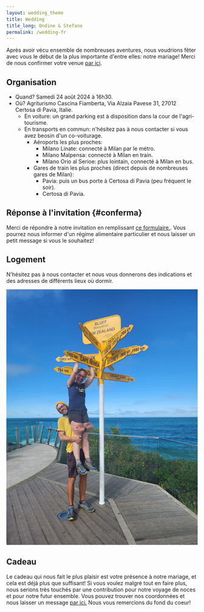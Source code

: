 ```yaml
---
layout: wedding_theme
title: Wedding
title_long: Ondine & Stefano
permalink: /wedding-fr
---
```


Après avoir vécu ensemble de nombreuses aventures, nous voudrions fêter avec vous le début de la plus importante d'entre elles: notre mariage! 
Merci de nous confirmer votre venue [par ici](#conferma). 

## Organisation

- Quand? Samedi 24 août 2024 à 16h30.
- Où? Agriturismo Cascina Fiamberta, Via Alzaia Pavese 31, 27012 Certosa di Pavia, Italie.
  - En voiture: un grand parking est à disposition dans la cour de l'agri-tourisme. 
  - En transports en commun: n'hésitez pas à nous contacter si vous avez beosin d'un co-voiturage.
    - Aéroports les plus proches:
      - Milano Linate: connecté à Milan par le métro.
      - Milano Malpensa: connecté à Milan en train.
      - Milano Orio al Serioe: plus lointain, connecté à Milan en bus.
    - Gares de train les plus proches (direct depuis de nombreuses gares de Milan):
      - Pavia: puis un bus porte à Certosa di Pavia (peu fréquent le soir).
      - Certosa di Pavia.

## Réponse à l'invitation {#conferma}

Merci de répondre à notre invitation en remplissant [ce formulaire.](https://docs.google.com/forms/d/e/1FAIpQLSe9zNCWWGaaH4DYbEGRtSXPWIFe17hMcJD6UFUNsbGItwdbsg/viewform?usp=sf_link).
Vous pourrez nous informer d'un régime alimentaire particulier et nous laisser un petit message si vous le souhaitez!

## Logement

N'hésitez pas à nous contacter et nous vous donnerons des indications et des adresses de différents lieux où dormir. 

![](/assets/marriage_main_photo.jpg)

## Cadeau

Le cadeau qui nous fait le plus plaisir est votre présence à notre mariage, et cela est déjà plus que suffisant! Si vous voulez malgré tout en faire plus, nous serions très touchés par une contribution pour notre voyage de noces et pour notre futur ensemble. Vous pouvez trouver nos coordonnées et nous laisser un message [par ici.](https://docs.google.com/forms/d/e/1FAIpQLSdVuDnrX9amj0AdRnc4_zaBlZO92A2GxR2uK33NTl3BSh2YGQ/viewform?usp=pp_url) Nous vous remercions du fond du coeur!

